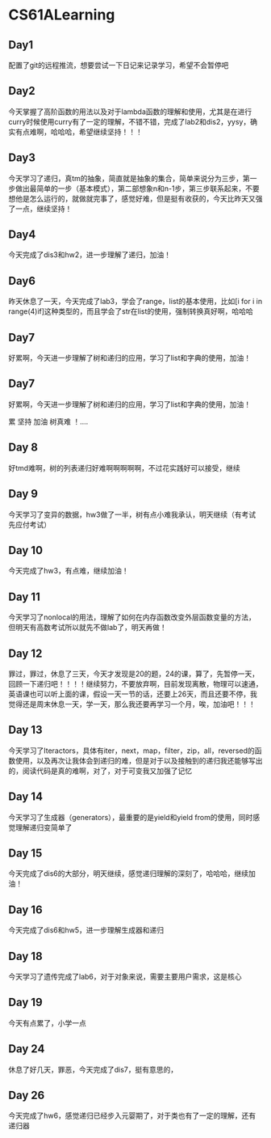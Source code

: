 # CS61ALearning  

## Day1  

配置了git的远程推流，想要尝试一下日记来记录学习，希望不会暂停吧  

## Day2

今天掌握了高阶函数的用法以及对于lambda函数的理解和使用，尤其是在进行curry时候使用curry有了一定的理解，不错不错，完成了lab2和dis2，yysy，确实有点难啊，哈哈哈，希望继续坚持！！！

## Day3

今天学习了递归，真tm的抽象，简直就是抽象的集合，简单来说分为三步，第一步做出最简单的一步（基本模式），第二部想象n和n-1步，第三步联系起来，不要想他是怎么运行的，就做就完事了，感觉好难，但是挺有收获的，今天比昨天又强了一点，继续坚持！

## Day4

今天完成了dis3和hw2，进一步理解了递归，加油！

## Day6

昨天休息了一天，今天完成了lab3，学会了range，list的基本使用，比如[i for i in range(4)if]这种类型的，而且学会了str在list的使用，强制转换真好啊，哈哈哈

## Day7

好累啊，今天进一步理解了树和递归的应用，学习了list和字典的使用，加油！


## Day7

好累啊，今天进一步理解了树和递归的应用，学习了list和字典的使用，加油！

累 坚持 加油 树真难 ！....

## Day 8

好tmd难啊，树的列表递归好难啊啊啊啊啊，不过花实践好可以接受，继续

## Day 9

今天学习了变异的数据，hw3做了一半，树有点小难我承认，明天继续（有考试先应付考试）


## Day 10

今天完成了hw3，有点难，继续加油！

## Day 11

今天学习了nonlocal的用法，理解了如何在内存函数改变外层函数变量的方法，但明天有高数考试所以就先不做lab了，明天再做！



## Day 12
罪过，罪过，休息了三天，今天才发现是20的题，24的课，算了，先暂停一天，回顾一下递归吧！！！！继续努力，不要放弃啊，目前发现离散，物理可以速通，英语课也可以听上面的课，假设一天一节的话，还要上26天，而且还要不停，我觉得还是周末休息一天，学一天，那么我还要再学习一个月，唉，加油吧！！！

## Day 13
今天学习了Iteractors，具体有iter，next，map，filter，zip，all，reversed的函数使用，以及再次让我体会到递归的难，但是对于以及接触到的递归我还能够写出的，阅读代码是真的难啊，对了，对于可变我又加强了记忆

## Day 14
今天学习了生成器（generators），最重要的是yield和yield from的使用，同时感觉理解递归变简单了

## Day 15
今天完成了dis6的大部分，明天继续，感觉递归理解的深刻了，哈哈哈，继续加油！

## Day 16
今天完成了dis6和hw5，进一步理解生成器和递归

## Day 18

今天学习了遗传完成了lab6，对于对象来说，需要主要用户需求，这是核心

## Day 19

今天有点累了，小学一点

## Day 24

休息了好几天，罪恶，今天完成了dis7，挺有意思的，

## Day 26

今天完成了hw6，感觉递归已经步入元婴期了，对于类也有了一定的理解，还有递归器
